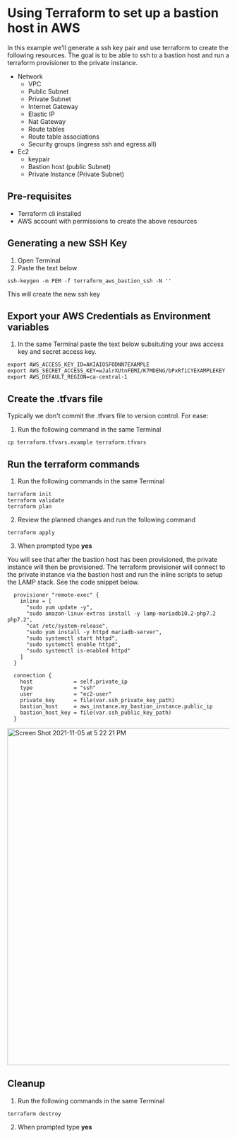 # Using Terraform to set up a bastion host in AWS

In this example we'll generate a ssh key pair and use terraform to create the following resources. The goal is to be able to ssh to a bastion host and run a terraform provisioner to the private instance.

- Network
  - VPC
  - Public Subnet
  - Private Subnet
  - Internet Gateway
  - Elastic IP
  - Nat Gateway
  - Route tables
  - Route table associations
  - Security groups (ingress ssh and egress all)
- Ec2
  - keypair
  - Bastion host (public Subnet)
  - Private Instance (Private Subnet)

## Pre-requisites

- Terraform cli installed
- AWS account with permissions to create the above resources

## Generating a new SSH Key

1. Open Terminal
2. Paste the text below

  ```shell
  ssh-keygen -m PEM -f terraform_aws_bastion_ssh -N ''
  ```

This will create the new ssh key

## Export your AWS Credentials as Environment variables

1. In the same Terminal paste the text below subsituting your aws access key and secret access key.

  ```shell
  export AWS_ACCESS_KEY_ID=AKIAIOSFODNN7EXAMPLE
  export AWS_SECRET_ACCESS_KEY=wJalrXUtnFEMI/K7MDENG/bPxRfiCYEXAMPLEKEY
  export AWS_DEFAULT_REGION=ca-central-1
  ```  

## Create the .tfvars file

Typically we don't commit the .tfvars file to version control. For ease:

1. Run the following command in the same Terminal

  ```shell
  cp terraform.tfvars.example terraform.tfvars
  ```

## Run the terraform commands

1. Run the following commands in the same Terminal

  ```shell
  terraform init
  terraform validate
  terraform plan
  ```

2. Review the planned changes and run the following command

  ```shell
  terraform apply
  ```

3. When prompted type **yes**

You will see that after the bastion host has been provisioned, the private instance will then be provisioned. The terraform provisioner will connect to the private instance via the bastion host and run the inline scripts to setup the LAMP stack. See the code snippet below.

```hcl
  provisioner "remote-exec" {
    inline = [
      "sudo yum update -y",
      "sudo amazon-linux-extras install -y lamp-mariadb10.2-php7.2 php7.2",
      "cat /etc/system-release",
      "sudo yum install -y httpd mariadb-server",
      "sudo systemctl start httpd",
      "sudo systemctl enable httpd",
      "sudo systemctl is-enabled httpd"
    ]
  }

  connection {
    host             = self.private_ip
    type             = "ssh"
    user             = "ec2-user"
    private_key      = file(var.ssh_private_key_path)
    bastion_host     = aws_instance.my_bastion_instance.public_ip
    bastion_host_key = file(var.ssh_public_key_path)
  }
```

<img width="762" alt="Screen Shot 2021-11-05 at 5 22 21 PM" src="https://user-images.githubusercontent.com/45148666/140580225-94a48d0a-c1eb-4304-a417-27506cd86aa3.png">



## Cleanup

1. Run the following commands in the same Terminal

  ```shell
  terraform destroy
  ```

2. When prompted type **yes**
